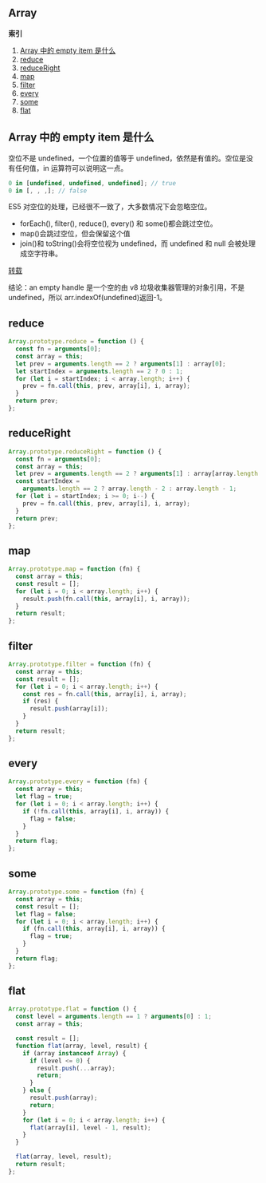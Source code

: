 ## Array

**索引**

1. <a href="#empty-item">Array 中的 empty item 是什么</a>
2. <a href="#reduce">reduce</a>
3. <a href="#reduceRight">reduceRight</a>
4. <a href="#map">map</a>
5. <a href="#filter">filter</a>
6. <a href="#every">every</a>
7. <a href="#some">some</a>
8. <a href="#flat">flat</a>

## <a name='empty-item'>Array 中的 empty item 是什么

空位不是 undefined，一个位置的值等于 undefined，依然是有值的。空位是没有任何值，in 运算符可以说明这一点。

```javascript
0 in [undefined, undefined, undefined]; // true
0 in [, , ,]; // false
```

ES5 对空位的处理，已经很不一致了，大多数情况下会忽略空位。

- forEach(), filter(), reduce(), every() 和 some()都会跳过空位。
- map()会跳过空位，但会保留这个值
- join()和 toString()会将空位视为 undefined，而 undefined 和 null 会被处理成空字符串。

[转载](https://www.jianshu.com/p/1776ca10a7f8?utm_campaign=maleskine&utm_content=note&utm_medium=seo_notes&utm_source=recommendation)

结论：an empty handle 是一个空的由 v8 垃圾收集器管理的对象引用，不是 undefined，所以 arr.indexOf(undefined)返回-1。

## <a name='reduce'>reduce

```javascript
Array.prototype.reduce = function () {
  const fn = arguments[0];
  const array = this;
  let prev = arguments.length == 2 ? arguments[1] : array[0];
  let startIndex = arguments.length == 2 ? 0 : 1;
  for (let i = startIndex; i < array.length; i++) {
    prev = fn.call(this, prev, array[i], i, array);
  }
  return prev;
};
```

## <a name='reduceRight'>reduceRight

```javascript
Array.prototype.reduceRight = function () {
  const fn = arguments[0];
  const array = this;
  let prev = arguments.length == 2 ? arguments[1] : array[array.length - 1];
  const startIndex =
    arguments.length == 2 ? array.length - 2 : array.length - 1;
  for (let i = startIndex; i >= 0; i--) {
    prev = fn.call(this, prev, array[i], i, array);
  }
  return prev;
};
```

## <a name='map'>map

```javascript
Array.prototype.map = function (fn) {
  const array = this;
  const result = [];
  for (let i = 0; i < array.length; i++) {
    result.push(fn.call(this, array[i], i, array));
  }
  return result;
};
```

## <a name='filter'>filter

```javascript
Array.prototype.filter = function (fn) {
  const array = this;
  const result = [];
  for (let i = 0; i < array.length; i++) {
    const res = fn.call(this, array[i], i, array);
    if (res) {
      result.push(array[i]);
    }
  }
  return result;
};
```

## <a name='every'>every

```javascript
Array.prototype.every = function (fn) {
  const array = this;
  let flag = true;
  for (let i = 0; i < array.length; i++) {
    if (!fn.call(this, array[i], i, array)) {
      flag = false;
    }
  }
  return flag;
};
```

## <a name='some'>some

```javascript
Array.prototype.some = function (fn) {
  const array = this;
  const result = [];
  let flag = false;
  for (let i = 0; i < array.length; i++) {
    if (fn.call(this, array[i], i, array)) {
      flag = true;
    }
  }
  return flag;
};
```

## <a name='flat'>flat

```javascript
Array.prototype.flat = function () {
  const level = arguments.length == 1 ? arguments[0] : 1;
  const array = this;

  const result = [];
  function flat(array, level, result) {
    if (array instanceof Array) {
      if (level <= 0) {
        result.push(...array);
        return;
      }
    } else {
      result.push(array);
      return;
    }
    for (let i = 0; i < array.length; i++) {
      flat(array[i], level - 1, result);
    }
  }

  flat(array, level, result);
  return result;
};
```
